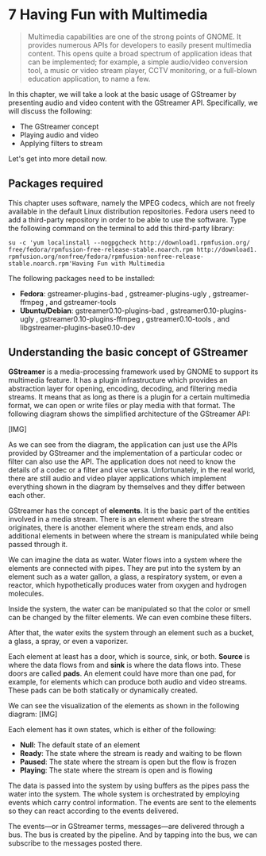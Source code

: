 # 7 Having Fun with Multimedia #

> Multimedia capabilities are one of the strong points of GNOME. It provides numerous APIs for developers to easily present multimedia content. This opens quite a broad spectrum of application ideas that can be implemented; for example, a simple audio/video conversion tool, a music or video stream player, CCTV monitoring, or a full-blown education application, to name a few.

In this chapter, we will take a look at the basic usage of GStreamer by presenting audio and video content with the GStreamer API. Specifically, we will discuss the following:

- The GStreamer concept
- Playing audio and video
- Applying filters to stream

Let's get into more detail now.

## Packages required

This chapter uses software, namely the MPEG codecs, which are not freely available in the
default Linux distribution repositories. Fedora users need to add a third-party repository in
order to be able to use the software. Type the following command on the terminal to add
this third-party library:

````
su -c 'yum localinstall --nogpgcheck http://download1.rpmfusion.org/
free/fedora/rpmfusion-free-release-stable.noarch.rpm http://download1.
rpmfusion.org/nonfree/fedora/rpmfusion-nonfree-release-stable.noarch.rpm'Having Fun with Multimedia
````

The following packages need to be installed:
- **Fedora**: gstreamer-plugins-bad , gstreamer-plugins-ugly , gstreamer-ffmpeg , and gstreamer-tools
- **Ubuntu/Debian**: gstreamer0.10-plugins-bad , gstreamer0.10-plugins-ugly , gstreamer0.10-plugins-ffmpeg , gstreamer0.10-tools , and libgstreamer-plugins-base0.10-dev

## Understanding the basic concept of GStreamer

**GStreamer** is a media-processing framework used by GNOME to support its multimedia
feature. It has a plugin infrastructure which provides an abstraction layer for opening,
encoding, decoding, and filtering media streams. It means that as long as there is a plugin for
a certain multimedia format, we can open or write files or play media with that format. The
following diagram shows the simplified architecture of the GStreamer API:

[IMG]

As we can see from the diagram, the application can just use the APIs provided by GStreamer
and the implementation of a particular codec or filter can also use the API. The application
does not need to know the details of a codec or a filter and vice versa. Unfortunately, in the
real world, there are still audio and video player applications which implement everything
shown in the diagram by themselves and they differ between each other.

GStreamer has the concept of **elements**. It is the basic part of the entities involved in a
media stream. There is an element where the stream originates, there is another element
where the stream ends, and also additional elements in between where the stream is
manipulated while being passed through it.

We can imagine the data as water. Water flows into a system where the elements are
connected with pipes. They are put into the system by an element such as a water gallon,
a glass, a respiratory system, or even a reactor, which hypothetically produces water from
oxygen and hydrogen molecules.

Inside the system, the water can be manipulated so that the color or smell can be changed
by the filter elements. We can even combine these filters.

After that, the water exits the system through an element such as a bucket, a glass, a spray,
or even a vaporizer.

Each element at least has a door, which is source, sink, or both. **Source** is where the data
flows from and **sink** is where the data flows into. These doors are called **pads**. An element
could have more than one pad, for example, for elements which can produce both audio
and video streams. These pads can be both statically or dynamically created.

We can see the visualization of the elements as shown in the following diagram:
[IMG]

Each element has it own states, which is either of the following:

- **Null**: The default state of an element
- **Ready**: The state where the stream is ready and waiting to be flown
- **Paused**: The state where the stream is open but the flow is frozen
- **Playing**: The state where the stream is open and is flowing

The data is passed into the system by using buffers as the pipes pass the water into
the system. The whole system is orchestrated by employing events which carry control
information. The events are sent to the elements so they can react according to the
events delivered.

The events—or in GStreamer terms, messages—are delivered through a bus. The bus is
created by the pipeline. And by tapping into the bus, we can subscribe to the messages
posted there.
